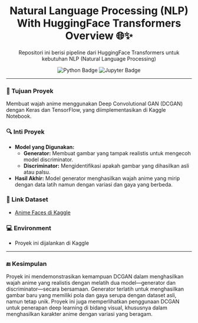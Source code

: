 <h1 align="center">Natural Language Processing (NLP) With HuggingFace Transformers Overview 🌐✨</h1>
<p align="center">Repositori ini berisi pipeline dari HuggingFace Transformers untuk kebutuhan NLP (Natural Language Processing)</p>

<div align="center">
    <img src="https://img.shields.io/badge/python-3670A0?style=for-the-badge&logo=python&logoColor=ffdd54" alt="Python Badge">
    <img src="https://img.shields.io/badge/jupyter-%23FA0F00.svg?style=for-the-badge&logo=jupyter&logoColor=white" alt="Jupyter Badge">
</div>

---

### 📌 Tujuan Proyek
Membuat wajah anime menggunakan Deep Convolutional GAN (DCGAN) dengan Keras dan TensorFlow, yang diimplementasikan di Kaggle Notebook.

### 🔍 Inti Proyek
- **Model yang Digunakan:**
  - **Generator:** Membuat gambar yang tampak realistis untuk mengecoh model discriminator.
  - **Discriminator:** Mengidentifikasi apakah gambar yang dihasilkan asli atau palsu.
- **Hasil Akhir:** Model generator menghasilkan wajah anime yang mirip dengan data latih namun dengan variasi dan gaya yang berbeda.

### 📂 Link Dataset
- [Anime Faces di Kaggle](https://www.kaggle.com/datasets/soumikrakshit/anime-faces)

### 💻 Environment
- Proyek ini dijalankan di Kaggle

---

### 🔚 Kesimpulan
Proyek ini mendemonstrasikan kemampuan DCGAN dalam menghasilkan wajah anime yang realistis dengan melatih dua model—generator dan discriminator—secara bersamaan. Generator terlatih untuk menghasilkan gambar baru yang memiliki pola dan gaya serupa dengan dataset asli, namun tetap unik. Proyek ini juga memperlihatkan penggunaan DCGAN untuk penerapan deep learning di bidang visual, khususnya dalam menghasilkan karakter anime dengan variasi yang beragam.
